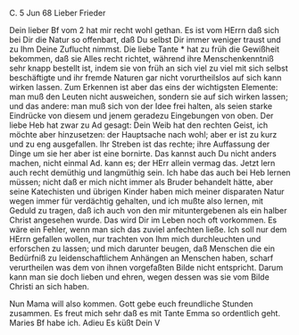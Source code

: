  C. 5 Jun 68
Lieber Frieder

Dein lieber Bf vom 2 hat mir recht wohl gethan. Es ist vom HErrn daß sich bei Dir die Natur so offenbart, daß Du selbst Dir immer weniger traust und zu Ihm Deine Zuflucht nimmst. Die liebe Tante <Anna>* hat zu früh die Gewißheit bekommen, daß sie Alles recht richtet, während ihre Menschenkenntniß sehr knapp bestellt ist, indem sie von früh an sich viel zu viel mit sich selbst beschäftigte und ihr fremde Naturen gar nicht vorurtheilslos auf sich kann wirken lassen. Zum Erkennen ist aber das eins der wichtigsten Elemente: man muß den Leuten nicht ausweichen, sondern sie auf sich wirken lassen; und das andere: man muß sich von der Idee frei halten, als seien starke Eindrücke von diesem und jenem geradezu Eingebungen von oben. Der liebe Heb hat zwar zu Ad gesagt: Dein Weib hat den rechten Geist, ich möchte aber hinzusetzen: der Hauptsache nach wohl; aber er ist zu kurz und zu eng ausgefallen. Ihr Streben ist das rechte; ihre Auffassung der Dinge um sie her aber ist eine bornirte. Das kannst auch Du nicht anders machen, nicht einmal Ad. kann es; der HErr allein vermag das. Jetzt lern auch recht demüthig und langmüthig sein. Ich habe das auch bei Heb lernen müssen; nicht daß er mich nicht immer als Bruder behandelt hätte, aber seine Katechisten und übrigen Kinder haben mich meiner disparaten Natur wegen immer für verdächtig gehalten, und ich mußte also lernen, mit Geduld zu tragen, daß ich auch von den mir mituntergebenen als ein halber Christ angesehen wurde. Das wird Dir im Leben noch oft vorkommen. Es wäre ein Fehler, wenn man sich das zuviel anfechten ließe. Ich soll nur dem HErrn gefallen wollen, nur trachten von Ihm mich durchleuchten und erforschen zu lassen; und mich darunter beugen, daß Menschen die ein Bedürfniß zu leidenschaftlichem Anhängen an Menschen haben, scharf verurtheilen was dem von ihnen vorgefaßten Bilde nicht entspricht. Darum kann man sie doch lieben und ehren, wegen dessen was sie vom Bilde Christi an sich haben.

Nun Mama will also kommen. Gott gebe euch freundliche Stunden zusammen. Es freut mich sehr daß es mit Tante Emma so ordentlich geht.
Maries Bf habe ich. Adieu
 Es küßt Dein V
